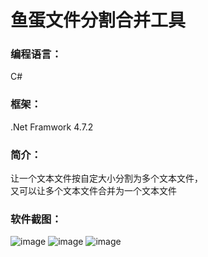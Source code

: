 # 鱼蛋文件分割合并工具
### 编程语言：
  C#
### 框架：
  .Net Framwork 4.7.2
### 简介：
  让一个文本文件按自定大小分割为多个文本文件，<br>
  又可以让多个文本文件合并为一个文本文件<br>
### 软件截图： 
![image](https://github.com/zhongrongzhao/Fishball-Immanent-Development-Skills/blob/master/%E9%B1%BC%E8%9B%8B%E6%96%87%E4%BB%B6%E5%88%86%E5%89%B2%E5%90%88%E5%B9%B6%E5%B7%A5%E5%85%B7/%E9%B1%BC%E8%9B%8B%E6%96%87%E4%BB%B6%E5%88%86%E5%89%B2%E5%90%88%E5%B9%B6%E5%B7%A5%E5%85%B7001.png)
![image](https://github.com/zhongrongzhao/Fishball-Immanent-Development-Skills/blob/master/%E9%B1%BC%E8%9B%8B%E6%96%87%E4%BB%B6%E5%88%86%E5%89%B2%E5%90%88%E5%B9%B6%E5%B7%A5%E5%85%B7/%E9%B1%BC%E8%9B%8B%E6%96%87%E4%BB%B6%E5%88%86%E5%89%B2%E5%90%88%E5%B9%B6%E5%B7%A5%E5%85%B7002.png)
  ![image](https://github.com/zhongrongzhao/Fishball-Immanent-Development-Skills/blob/master/%E9%B1%BC%E8%9B%8B%E6%96%87%E4%BB%B6%E5%88%86%E5%89%B2%E5%90%88%E5%B9%B6%E5%B7%A5%E5%85%B7/%E9%B1%BC%E8%9B%8B%E6%96%87%E4%BB%B6%E5%88%86%E5%89%B2%E5%90%88%E5%B9%B6%E5%B7%A5%E5%85%B7003.jpg)
